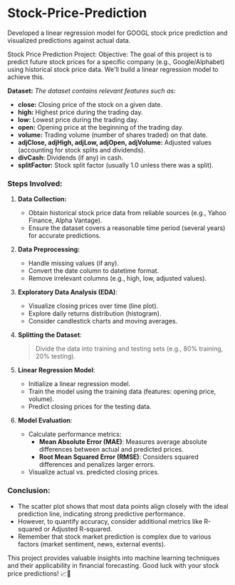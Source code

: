 # Stock-Price-Prediction
Developed a linear regression model for GOOGL stock price prediction and visualized predictions against actual data.

Stock Price Prediction Project:
Objective: The goal of this project is to predict future stock prices for a specific company (e.g., Google/Alphabet) using historical stock price data. We'll build a linear regression model to achieve this.

**Dataset:**
*The dataset contains relevant features such as:*
 * **close:** Closing price of the stock on a given date.
* **high:** Highest price during the trading day.
* **low:** Lowest price during the trading day.
* **open:** Opening price at the beginning of the trading day.
* **volume:** Trading volume (number of shares traded) on that date.
* **adjClose, adjHigh, adjLow, adjOpen, adjVolume:** Adjusted values (accounting for stock splits and dividends).
* **divCash:** Dividends (if any) in cash.
* **splitFactor:** Stock split factor (usually 1.0 unless there was a split).
### Steps Involved:

1. **Data Collection:**
   * Obtain historical stock price data from reliable sources (e.g., Yahoo Finance, Alpha Vantage).
   * Ensure the dataset covers a reasonable time period (several years) for accurate predictions.

2. **Data Preprocessing:**
   * Handle missing values (if any).
   * Convert the date column to datetime format.
   * Remove irrelevant columns (e.g., high, low, adjusted values).

3. **Exploratory Data Analysis (EDA)**:
   * Visualize closing prices over time (line plot).
   * Explore daily returns distribution (histogram).
   * Consider candlestick charts and moving averages.

4. **Splitting the Dataset**:
   > Divide the data into training and testing sets (e.g., 80% training, 20% testing).

5. **Linear Regression Model**:
   * Initialize a linear regression model.
   * Train the model using the training data (features: opening price, volume).
   * Predict closing prices for the testing data.

6. **Model Evaluation**:
   * Calculate performance metrics:
     * **Mean Absolute Error (MAE)**: Measures average absolute differences between actual and predicted prices.
     * **Root Mean Squared Error (RMSE)**: Considers squared differences and penalizes larger errors.
   * Visualize actual vs. predicted closing prices.

### Conclusion:
* The scatter plot shows that most data points align closely with the ideal prediction line, indicating strong predictive performance.
* However, to quantify accuracy, consider additional metrics like R-squared or Adjusted R-squared.
* Remember that stock market prediction is complex due to various factors (market sentiment, news, external events).

This project provides valuable insights into machine learning techniques and their applicability in financial forecasting. Good luck with your stock price predictions! 📈🚀
